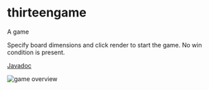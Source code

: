# thirteengame
A game

Specify board dimensions and click render to start the game.
No win condition is present.

[Javadoc](https://deni97.github.io/thirteengame/)

![game overview](https://i.imgur.com/1CZn356.png)
